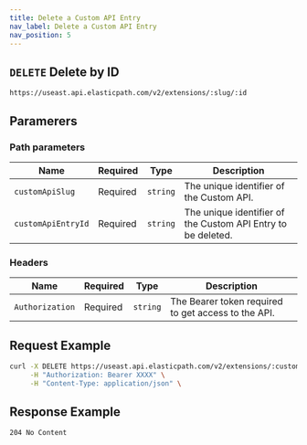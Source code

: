 ```yaml
---
title: Delete a Custom API Entry
nav_label: Delete a Custom API Entry
nav_position: 5
---
```


## `DELETE` Delete by ID

```http
https://useast.api.elasticpath.com/v2/extensions/:slug/:id
```

## Paramerers

### Path parameters

| Name               | Required | Type     | Description                                                  |
|--------------------|----------|----------|--------------------------------------------------------------|
| `customApiSlug`    | Required | `string` | The unique identifier of the Custom API.                     |
| `customApiEntryId` | Required | `string` | The unique identifier of the Custom API Entry to be deleted. |


### Headers

| Name            | Required | Type     | Description                                         |
|-----------------|----------|----------|-----------------------------------------------------|
| `Authorization` | Required | `string` | The Bearer token required to get access to the API. |

## Request Example

```bash
curl -X DELETE https://useast.api.elasticpath.com/v2/extensions/:customApiSlug/:customApiEntryId \
     -H "Authorization: Bearer XXXX" \
     -H "Content-Type: application/json" \
```

## Response Example

`204 No Content`
